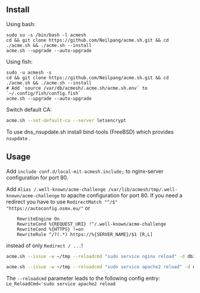 ## Install

Using bash:

```shell
sudo su -s /bin/bash -l acmesh
cd && git clone https://github.com/Neilpang/acme.sh.git && cd ./acme.sh && ./acme.sh --install
acme.sh --upgrade --auto-upgrade
```

Using fish:

```shell
sudo -u acmesh -s
cd && git clone https://github.com/Neilpang/acme.sh.git && cd ./acme.sh && ./acme.sh --install
# Add `source /var/db/acmesh/.acme.sh/acme.sh.env` to `~/.config/fish/config.fish`
acme.sh --upgrade --auto-upgrade
```

Switch default CA:

```bash
acme.sh --set-default-ca --server letsencrypt
```

To use dns_nsupdate.sh install bind-tools (FreeBSD) which provides `nsupdate` .

## Usage

Add 
`include conf.d/local-mit-acmesh.include;`
to nginx-server configuration for port 80.

Add
`Alias /.well-known/acme-challenge /var/lib/acmesh/tmp/.well-known/acme-challenge`
to apache configuration for port 80. If you need a redirect you have to use
`RedirectMatch "^/$" "https://autoconfig.osmx.eu/"`
or
```
    RewriteEngine On
    RewriteCond %{REQUEST_URI} !^/.well-known/acme-challenge
    RewriteCond %{HTTPS} !=on
    RewriteRule ^/?(.*) https://%{SERVER_NAME}/$1 [R,L]
```
instead of only `Redirect / ...`!

```bash
acme.sh --issue -w ~/tmp --reloadcmd "sudo service nginx reload" -d db3-admin.meissner.it
```

```bash
acme.sh --issue -w ~/tmp --reloadcmd "sudo service apache2 reload" -d db3-admin.meissner.it
```

The `--reloadcmd` parameter leads to the following config entry:  
`Le_ReloadCmd='sudo service apache2 reload`


